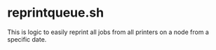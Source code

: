 # reprintqueue.sh
This is logic to easily reprint all jobs from all printers on a node from a specific date. 